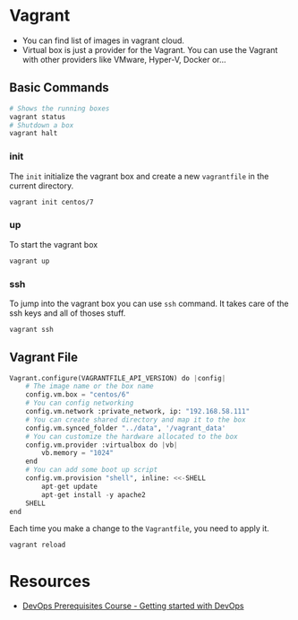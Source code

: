 # Vagrant
- You can find list of images in vagrant cloud.
- Virtual box is just a provider for the Vagrant. You can use the Vagrant with other providers like VMware, Hyper-V, Docker or...

## Basic Commands

```bash
# Shows the running boxes
vagrant status 
# Shutdown a box
vagrant halt
```

### init

The `init` initialize the vagrant box and create a new `vagrantfile` in the current directory.

```bash
vagrant init centos/7
```

### up

To start the vagrant box

```bash
vagrant up
```

### ssh

To jump into the vagrant box you can use `ssh`  command. It takes care of the ssh keys and all of thoses stuff.

```bash
vagrant ssh
```

## Vagrant File

```python
Vagrant.configure(VAGRANTFILE_API_VERSION) do |config|
	# The image name or the box name
	config.vm.box = "centos/6"
	# You can config networking
	config.vm.network :private_network, ip: "192.168.58.111"
	# You can create shared directory and map it to the box
	config.vm.synced_folder "../data", '/vagrant_data'
	# You can customize the hardware allocated to the box
	config.vm.provider :virtualbox do |vb|
		vb.memory = "1024"
	end
	# You can add some boot up script
	config.vm.provision "shell", inline: <<-SHELL
		apt-get update
		apt-get install -y apache2
	SHELL
end
```

Each time you make a change to the `Vagrantfile`, you need to apply it.

```bash
vagrant reload
```

# Resources

- [DevOps Prerequisites Course - Getting started with DevOps](https://www.youtube.com/watch?v=Wvf0mBNGjXY)